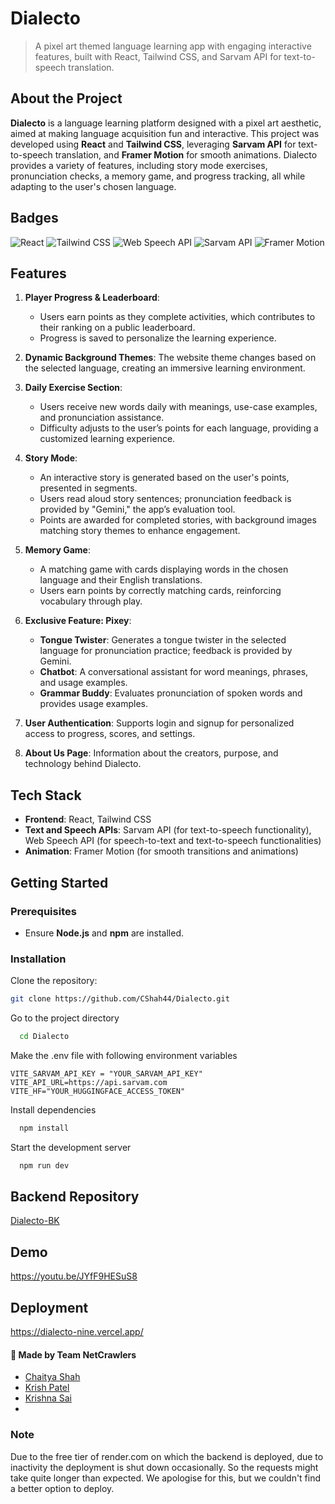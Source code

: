 # Dialecto

> A pixel art themed language learning app with engaging interactive features, built with React, Tailwind CSS, and Sarvam API for text-to-speech translation.



## About the Project
**Dialecto** is a language learning platform designed with a pixel art aesthetic, aimed at making language acquisition fun and interactive. This project was developed using **React** and **Tailwind CSS**, leveraging **Sarvam API** for text-to-speech translation, and **Framer Motion** for smooth animations. Dialecto provides a variety of features, including story mode exercises, pronunciation checks, a memory game, and progress tracking, all while adapting to the user's chosen language.

## Badges

![React](https://img.shields.io/badge/React-JS%20Library-61DAFB?logo=react&logoColor=white)
![Tailwind CSS](https://img.shields.io/badge/Tailwind%20CSS-Utility--First%20CSS-38B2AC?logo=tailwind-css&logoColor=white)
![Web Speech API](https://img.shields.io/badge/Web%20Speech%20API-Enabled-brightgreen?logo=googlechrome&logoColor=white)
![Sarvam API](https://img.shields.io/badge/Sarvam%20API-Integration-blueviolet)
![Framer Motion](https://img.shields.io/badge/Framer%20Motion-Animations%20Enabled-%23ff69b4?logo=framer&logoColor=white)


## Features
1. **Player Progress & Leaderboard**:
   - Users earn points as they complete activities, which contributes to their ranking on a public leaderboard.
   - Progress is saved to personalize the learning experience.

2. **Dynamic Background Themes**:
The website theme changes based on the selected language, creating an immersive learning environment.

3. **Daily Exercise Section**:
   - Users receive new words daily with meanings, use-case examples, and pronunciation assistance.
   - Difficulty adjusts to the user’s points for each language, providing a customized learning experience.

4. **Story Mode**:
   - An interactive story is generated based on the user's points, presented in segments.
   - Users read aloud story sentences; pronunciation feedback is provided by "Gemini," the app’s evaluation tool.
   - Points are awarded for completed stories, with background images matching story themes to enhance engagement.

5. **Memory Game**:
   - A matching game with cards displaying words in the chosen language and their English translations.
   - Users earn points by correctly matching cards, reinforcing vocabulary through play.

6. **Exclusive Feature: Pixey**:
   - **Tongue Twister**: Generates a tongue twister in the selected language for pronunciation practice; feedback is provided by Gemini.
   - **Chatbot**: A conversational assistant for word meanings, phrases, and usage examples.
   - **Grammar Buddy**: Evaluates pronunciation of spoken words and provides usage examples.

7. **User Authentication**:
 Supports login and signup for personalized access to progress, scores, and settings.

8. **About Us Page**:
Information about the creators, purpose, and technology behind Dialecto.

## Tech Stack
- **Frontend**: React, Tailwind CSS
- **Text and Speech APIs**: Sarvam API (for text-to-speech functionality), Web Speech API (for speech-to-text and text-to-speech functionalities)
- **Animation**: Framer Motion (for smooth transitions and animations)

## Getting Started
### Prerequisites
- Ensure **Node.js** and **npm** are installed.

### Installation
Clone the repository:
   ```bash
   git clone https://github.com/CShah44/Dialecto.git
   ```
Go to the project directory

```bash
  cd Dialecto
```
Make the .env file with following environment variables

```
VITE_SARVAM_API_KEY = "YOUR_SARVAM_API_KEY"
VITE_API_URL=https://api.sarvam.com
VITE_HF="YOUR_HUGGINGFACE_ACCESS_TOKEN"
```

Install dependencies

```bash
  npm install
```

Start the development server

```bash
  npm run dev
```

## Backend Repository

[Dialecto-BK](https://github.com/melohub-xbit/DIALECTO-BK)
## Demo

https://youtu.be/JYfF9HESuS8

## Deployment

https://dialecto-nine.vercel.app/
#### 🚀 Made by Team NetCrawlers
- [Chaitya Shah](https://github.com/CShah44)
- [Krish Patel](https://github.com/kodercrish)
- [Krishna Sai](https://github.com/melohub-xbit)
- 

### Note

Due to the free tier of render.com on which the backend is deployed, due to inactivity the deployment is shut down occasionally. So the requests might take quite longer than expected. We apologise for this, but we couldn't find a better option to deploy.

